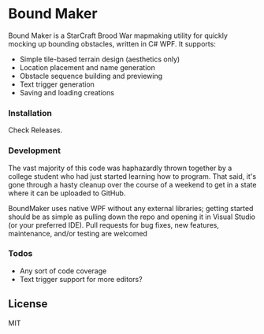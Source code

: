 # Bound Maker

Bound Maker is a StarCraft Brood War mapmaking utility for quickly mocking up bounding obstacles, written in C# WPF. It supports:

  - Simple tile-based terrain design (aesthetics only)
  - Location placement and name generation
  - Obstacle sequence building and previewing
  - Text trigger generation
  - Saving and loading creations


### Installation

Check Releases.

### Development

The vast majority of this code was haphazardly thrown together by a college student who had just started learning how to program. That said, it's gone through a hasty cleanup over the course of a weekend to get in a state where it can be uploaded to GitHub.

BoundMaker uses native WPF without any external libraries; getting started should be as simple as pulling down the repo and opening it in Visual Studio (or your preferred IDE). Pull requests for bug fixes, new features, maintenance, and/or testing are welcomed

### Todos

 - Any sort of code coverage
 - Text trigger support for more editors?

License
----

MIT

